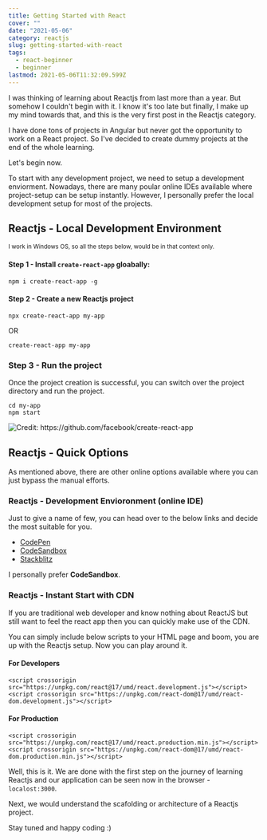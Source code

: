 ```yaml
---
title: Getting Started with React
cover: ""
date: "2021-05-06"
category: reactjs
slug: getting-started-with-react
tags:
  - react-beginner
  - beginner
lastmod: 2021-05-06T11:32:09.599Z
---
```


I was thinking of learning about Reactjs from last more than a year. But somehow I couldn't begin with it. I know it's too late but finally, I make up my mind towards that, and this is the very first post in the Reactjs category.

I have done tons of projects in Angular but never got the opportunity to work on a React project. So I've decided to create dummy projects at the end of the whole learning.

Let's begin now.

To start with any development project, we need to setup a development enviorment. Nowadays, there are many poular online IDEs available where project-setup can be setup instantly. However, I personally prefer the local development setup for most of the projects.

## Reactjs - Local Development Environment

<small>I work in Windows OS, so all the steps below, would be in that context only.</small>

#### Step 1 - Install `create-react-app` gloabally:

```
npm i create-react-app -g
```

#### Step 2 - Create a new Reactjs project

```
npx create-react-app my-app
```

OR

```
create-react-app my-app
```

### Step 3 - Run the project

Once the project creation is successful, you can switch over the project directory and run the project.

```
cd my-app
npm start
```

<img style="max-width: 100%" alt='Credit: https://github.com/facebook/create-react-app' src='//camo.githubusercontent.com/b275c108e1c9e2d1c732a66ca1e0b6ecb1ae260824fb5d6ca4c4e46ee85d1ca0/68747470733a2f2f63646e2e6a7364656c6976722e6e65742f67682f66616365626f6f6b2f6372656174652d72656163742d61707040323762343261633765666130313866323534313135336162333064363331383066356661333965302f73637265656e636173742e737667'>

## Reactjs - Quick Options

As mentioned above, there are other online options available where you can just bypass the manual efforts.

### Reactjs - Development Envioronment (online IDE)

Just to give a name of few, you can head over to the below links and decide the most suitable for you.

- [CodePen](https://codepen.io/pen?&editors=0010&prefill_data_id=02943edd-01bf-44c1-ab45-2ea17c6661c5)
- [CodeSandbox](https://codesandbox.io/s/new)
- [Stackblitz](https://stackblitz.com/fork/react)

I personally prefer **CodeSandbox**.

### Reactjs - Instant Start with CDN

If you are traditional web developer and know nothing about ReactJS but still want to feel the react app then you can quickly make use of the CDN.

You can simply include below scripts to your HTML page and boom, you are up with the Reactjs setup. Now you can play around it.

#### For Developers

```
<script crossorigin src="https://unpkg.com/react@17/umd/react.development.js"></script>
<script crossorigin src="https://unpkg.com/react-dom@17/umd/react-dom.development.js"></script>
```

#### For Production

```
<script crossorigin src="https://unpkg.com/react@17/umd/react.production.min.js"></script>
<script crossorigin src="https://unpkg.com/react-dom@17/umd/react-dom.production.min.js"></script>
```

Well, this is it. We are done with the first step on the journey of learning Reactjs and our application can be seen now in the browser - `localost:3000`.

Next, we would understand the scafolding or architecture of a Reactjs project.

Stay tuned and happy coding :)

